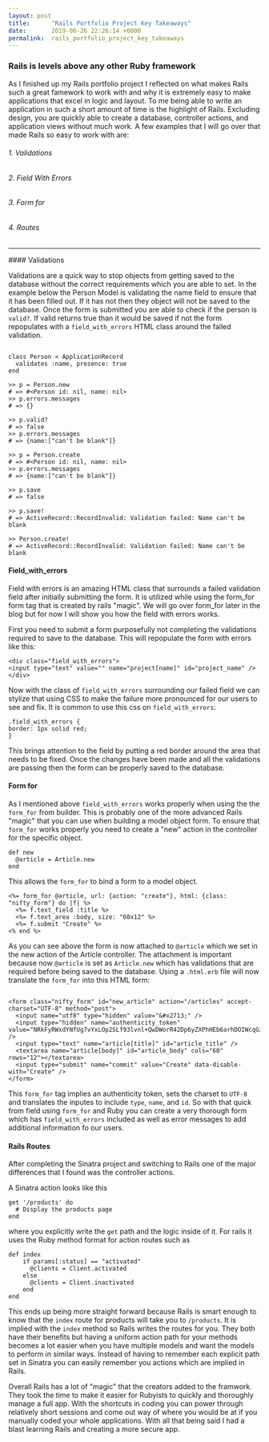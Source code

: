 ```yaml
---
layout: post
title:      "Rails Portfolio Project Key Takeaways"
date:       2019-06-26 22:26:14 +0000
permalink:  rails_portfolio_project_key_takeaways
---
```




### Rails is levels above any other Ruby framework

As I finished up my Rails portfolio project I reflected on what makes Rails such a great famework to work with and why it is extremely easy to make applications that excel in logic and layout.  To me being able to write an application in such a short amount of time is the highlight of Rails.  Excluding design, you are quickly able to create a database, controller actions, and application views without much work.  A few examples that I will go over that made Rails so easy to work with are:


###### 1. Validations
###### 2.  Field With Errors
###### 3.  Form for
###### 4.  Routes

<hr>
#### Validations

Validations are a quick way to stop objects from getting saved to the database without the correct requirements which you are able to set.  In the example below the Person Model is validating the name field to ensure that it has been filled out.  If it has not then they object will not be saved to the database.  Once the form is submitted you are able to check if the person is `valid?`.  If valid returns true than it would be saved if not the form repopulates with a `field_with_errors` HTML class around the failed validation.

```

class Person < ApplicationRecord
  validates :name, presence: true
end
 
>> p = Person.new
# => #<Person id: nil, name: nil>
>> p.errors.messages
# => {}
 
>> p.valid?
# => false
>> p.errors.messages
# => {name:["can't be blank"]}
 
>> p = Person.create
# => #<Person id: nil, name: nil>
>> p.errors.messages
# => {name:["can't be blank"]}
 
>> p.save
# => false
 
>> p.save!
# => ActiveRecord::RecordInvalid: Validation failed: Name can't be blank
 
>> Person.create!
# => ActiveRecord::RecordInvalid: Validation failed: Name can't be blank

```

#### Field_with_errors

Field with errors is an amazing HTML class that surrounds a failed validation field after initially submitting the form.  It is utilized while using the form_for form tag that is created by rails "magic".  We will go over form_for later in the blog but for now I will show you how the field with errors works.  

First you need to submit a form purposefully not completing the validations required to save to the database.  This will repopulate the form with errors like this:

```
<div class="field_with_errors">
<input type="text" value="" name="project[name]" id="project_name" />
</div>
```

Now with the class of `field_with_errors` surrounding our failed field we can stylize that using CSS to make the failure more pronounced for our users to see and fix. It is common to use this css on `field_with_errors`:

```
.field_with_errors {
border: 1px solid red;
}
```

This brings attention to the field by putting a red border around the area that needs to be fixed.  Once the changes have been made and all the validations are passing then the form can be properly saved to the database.

#### Form for

As I mentioned above `field_with_errors` works properly when using the the `form_for` from builder.  This is probably one of the more advanced Rails "magic" that you can use when building a model object form.  To ensure that `form_for` works properly you need to create a "new" action in the controller for the specific object.

```
def new
  @article = Article.new
end
```

This allows the `form_for` to bind a form to a model object.

```
<%= form_for @article, url: {action: "create"}, html: {class: "nifty_form"} do |f| %>
  <%= f.text_field :title %>
  <%= f.text_area :body, size: "60x12" %>
  <%= f.submit "Create" %>
<% end %>
```

As you can see above the form is now attached to `@article` which we set in the new action of the Article controller.   The attachment is important because now `@article` is set as `Article.new` which has validations that are required before being saved to the database.  Using a `.html.erb` file will now translate the `form_for` into this HTML form: 

```

<form class="nifty_form" id="new_article" action="/articles" accept-charset="UTF-8" method="post">
  <input name="utf8" type="hidden" value="&#x2713;" />
  <input type="hidden" name="authenticity_token" value="NRkFyRWxdYNfUg7vYxLOp2SLf93lvnl+QwDWorR42Dp6yZXPhHEb6arhDOIWcqGit8jfnrPwL781/xlrzj63TA==" />
  <input type="text" name="article[title]" id="article_title" />
  <textarea name="article[body]" id="article_body" cols="60" rows="12"></textarea>
  <input type="submit" name="commit" value="Create" data-disable-with="Create" />
</form>
```

This `form_for` tag implies an authenticity token, sets the charset to `UTF-8` and translates the inputes to include `type`, `name`, and `id`.  So with that quick from field using `form_for` and Ruby you can create a very thorough form which has `field_with_errors` included as well as error messages to add additional information fo our users.

#### Rails Routes

After completing the Sinatra project and switching to Rails one of the major differences that I found was the controller actions.  

A Sinatra action looks like this

```
get '/products' do
  # Display the products page
end
```

where you explicitly write the `get` path and the logic inside of it.  For rails it uses the Ruby method format for action routes such as 

```
def index
    if params[:status] == "activated"
      @clients = Client.activated
    else
      @clients = Client.inactivated
    end
end
```

This ends up being more straight forward because Rails is smart enough to know that the `index` route for products will take you to `/products`.  It is implied with the `index` method so Rails writes the routes for you.  They both have their benefits but having a uniform action path for your methods becomes a lot easier when you have multiple models and want the models to perform in similar ways.  Instead of having to remember each explicit path set in Sinatra you can easily remember you actions which are implied in Rails.

Overall Rails has a lot of "magic" that the creators added to the framwork.  They took the time to make it easier for Rubyists to quickly and thoroughly manage a full app.  With the shortcuts in coding you can power through relatively short sessions and come out way of where you would be at if you manually coded your whole applications.  With all that being said I had a blast learning Rails and creating a more secure app.


